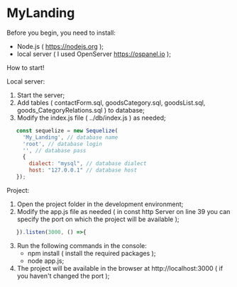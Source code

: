 # MyLanding

Before you begin, you need to install:
   - Node.js ( https://nodejs.org );
   - local server ( I used OpenServer https://ospanel.io ); 

How to start!

Local server:
1. Start the server;
2. Add tables ( contactForm.sql, goodsCategory.sql, goodsList.sql, goods_CategoryRelations.sql ) to database;
3. Modify the index.js file ( ../db/index.js ) as needed;
```javascript
   const sequelize = new Sequelize(
     'My_Landing', // database name
     'root', // database login
     '', // database pass
     {
       dialect: "mysql", // database dialect
       host: "127.0.0.1" // database host
   });
``` 
Project:
1. Open the project folder in the development environment;
2. Modify the app.js file as needed ( in const http Server on line 39 you can specify the port on which the project will be available );
```javascript
   }).listen(3000, () =>{
```
3. Run the following commands in the console:
   - npm install ( install the required packages );
   - node app.js;
4. The project will be available in the browser at http://localhost:3000 ( if you haven't changed the port );
